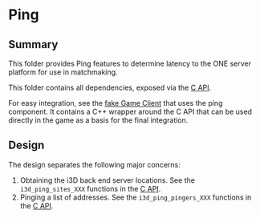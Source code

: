 # Ping

## Summary

This folder provides Ping features to determine latency to the ONE server platform for use in matchmaking.

This folder contains all dependencies, exposed via the [C API](c_api.h).

For easy integration, see the [fake Game Client](../fake/arcus/game/readme.md) that uses the ping component. It contains a C++ wrapper around the C API that can be used directly in the game as a basis for the final integration.

## Design

The design separates the following major concerns:

1. Obtaining the i3D back end server locations. See the `i3d_ping_sites_XXX` functions in the [C API](c_api.h).
2. Pinging a list of addresses. See the `i3d_ping_pingers_XXX` functions in the [C API](c_api.h).
